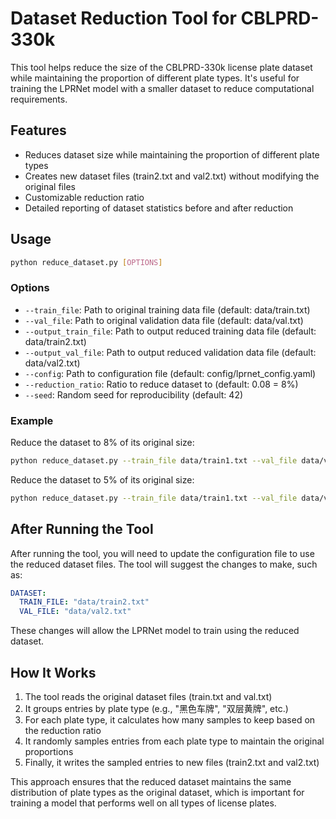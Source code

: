 # Dataset Reduction Tool for CBLPRD-330k

This tool helps reduce the size of the CBLPRD-330k license plate dataset while maintaining the proportion of different plate types. It's useful for training the LPRNet model with a smaller dataset to reduce computational requirements.

## Features

- Reduces dataset size while maintaining the proportion of different plate types
- Creates new dataset files (train2.txt and val2.txt) without modifying the original files
- Customizable reduction ratio
- Detailed reporting of dataset statistics before and after reduction

## Usage

```bash
python reduce_dataset.py [OPTIONS]
```

### Options

- `--train_file`: Path to original training data file (default: data/train.txt)
- `--val_file`: Path to original validation data file (default: data/val.txt)
- `--output_train_file`: Path to output reduced training data file (default: data/train2.txt)
- `--output_val_file`: Path to output reduced validation data file (default: data/val2.txt)
- `--config`: Path to configuration file (default: config/lprnet_config.yaml)
- `--reduction_ratio`: Ratio to reduce dataset to (default: 0.08 = 8%)
- `--seed`: Random seed for reproducibility (default: 42)

### Example

Reduce the dataset to 8% of its original size:

```bash
python reduce_dataset.py --train_file data/train1.txt --val_file data/val1.txt
```

Reduce the dataset to 5% of its original size:

```bash
python reduce_dataset.py --train_file data/train1.txt --val_file data/val1.txt --reduction_ratio 0.05
```

## After Running the Tool

After running the tool, you will need to update the configuration file to use the reduced dataset files. The tool will suggest the changes to make, such as:

```yaml
DATASET:
  TRAIN_FILE: "data/train2.txt"
  VAL_FILE: "data/val2.txt"
```

These changes will allow the LPRNet model to train using the reduced dataset.

## How It Works

1. The tool reads the original dataset files (train.txt and val.txt)
2. It groups entries by plate type (e.g., "黑色车牌", "双层黄牌", etc.)
3. For each plate type, it calculates how many samples to keep based on the reduction ratio
4. It randomly samples entries from each plate type to maintain the original proportions
5. Finally, it writes the sampled entries to new files (train2.txt and val2.txt)

This approach ensures that the reduced dataset maintains the same distribution of plate types as the original dataset, which is important for training a model that performs well on all types of license plates. 
